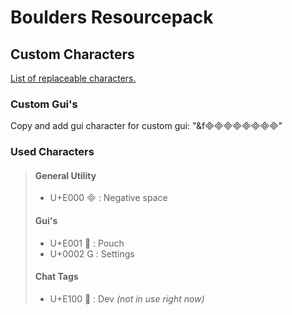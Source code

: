 # Boulders Resourcepack

## Custom Characters

[List of replaceable characters.](https://old.unicode-table.com/en/blocks/private-use-area/)

### Custom Gui's
Copy and add gui character for custom gui:
"&f"

### Used Characters
> #### General Utility
> - U+E000  : Negative space
> #### Gui's
> - U+E001  : Pouch
> - U+0002  : Settings
> #### Chat Tags
> - U+E100  : Dev *(not in use right now)*
